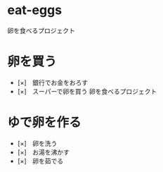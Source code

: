 # eat-eggs
卵を食べるプロジェクト
# 卵を買う
- [×]　銀行でお金をおろす
- [×]　スーパーで卵を買う
卵を食べるプロジェクト
# ゆで卵を作る
- [×]　卵を洗う
- [×]　お湯を沸かす
- [×]　卵を茹でる

